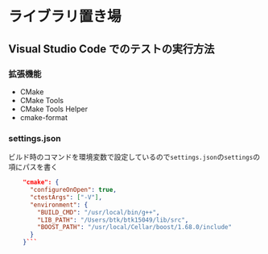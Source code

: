 # ライブラリ置き場

## Visual Studio Code でのテストの実行方法

### 拡張機能

- CMake
- CMake Tools
- CMake Tools Helper
- cmake-format

### settings.json

ビルド時のコマンドを環境変数で設定しているので`settings.json`の`settings`の項にパスを書く

````json
    "cmake": {
      "configureOnOpen": true,
      "ctestArgs": ["-V"],
      "environment": {
        "BUILD_CMD": "/usr/local/bin/g++",
        "LIB_PATH": "/Users/btk/btk15049/lib/src",
        "BOOST_PATH": "/usr/local/Cellar/boost/1.68.0/include"
      }
    }```
````
